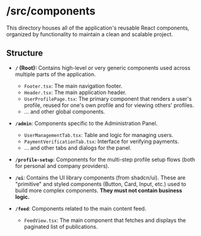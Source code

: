 # /src/components

This directory houses all of the application's reusable React components, organized by functionality to maintain a clean and scalable project.

## Structure

-   **`/` (Root):** Contains high-level or very generic components used across multiple parts of the application.
    -   `Footer.tsx`: The main navigation footer.
    -   `Header.tsx`: The main application header.
    -   `UserProfilePage.tsx`: The primary component that renders a user's profile, reused for one's own profile and for viewing others' profiles.
    -   ... and other global components.

-   **`/admin`**: Components specific to the Administration Panel.
    -   `UserManagementTab.tsx`: Table and logic for managing users.
    -   `PaymentVerificationTab.tsx`: Interface for verifying payments.
    -   ... and other tabs and dialogs for the panel.

-   **`/profile-setup`**: Components for the multi-step profile setup flows (both for personal and company providers).

-   **`/ui`**: Contains the UI library components (from shadcn/ui). These are "primitive" and styled components (Button, Card, Input, etc.) used to build more complex components. **They must not contain business logic.**

-   **`/feed`**: Components related to the main content feed.
    - `FeedView.tsx`: The main component that fetches and displays the paginated list of publications.
